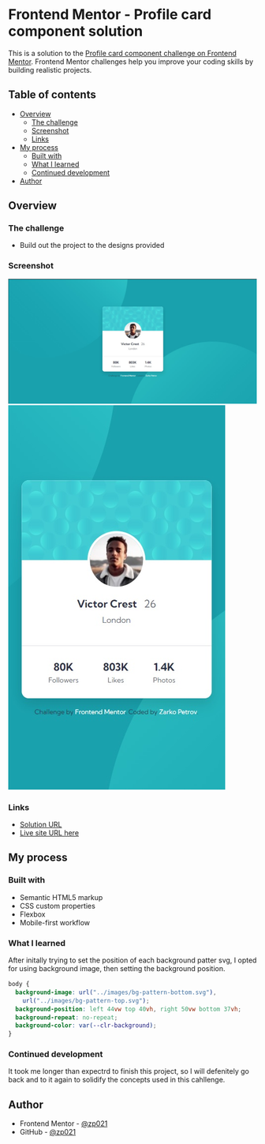 # Frontend Mentor - Profile card component solution

This is a solution to the [Profile card component challenge on Frontend Mentor](https://www.frontendmentor.io/challenges/profile-card-component-cfArpWshJ). Frontend Mentor challenges help you improve your coding skills by building realistic projects.

## Table of contents

- [Overview](#overview)
  - [The challenge](#the-challenge)
  - [Screenshot](#screenshot)
  - [Links](#links)
- [My process](#my-process)
  - [Built with](#built-with)
  - [What I learned](#what-i-learned)
  - [Continued development](#continued-development)
- [Author](#author)

## Overview

### The challenge

- Build out the project to the designs provided

### Screenshot

![](./desktop.jpg)
![](./mobile.jpg)

### Links

- [Solution URL](https://www.frontendmentor.io/solutions/solution-for-profile-card-challenge-PocdPaZZlA)
- [Live site URL here](https://zp021-frontend-mentor-profile-card.netlify.app/)

## My process

### Built with

- Semantic HTML5 markup
- CSS custom properties
- Flexbox
- Mobile-first workflow

### What I learned

After initally trying to set the position of each background patter svg, I opted for using background image, then setting the background position.

```css
body {
  background-image: url("../images/bg-pattern-bottom.svg"),
    url("../images/bg-pattern-top.svg");
  background-position: left 44vw top 40vh, right 50vw bottom 37vh;
  background-repeat: no-repeat;
  background-color: var(--clr-background);
}
```

### Continued development

It took me longer than expectrd to finish this project, so I will defenitely go back and to it again to solidify the concepts used in this cahllenge.

## Author

- Frontend Mentor - [@zp021](https://www.frontendmentor.io/profile/zp021)
- GitHub - [@zp021](https://github.com/zp021)
